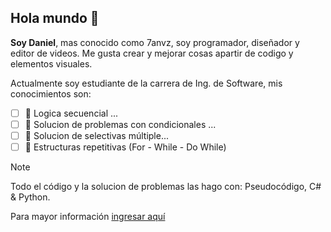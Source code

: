 ## Hola mundo 👋

**Soy Daniel**, mas conocido como 7anvz, soy programador, diseñador y editor de videos. Me gusta crear y mejorar cosas apartir de codigo y elementos visuales.

Actualmente soy estudiante de la carrera de Ing. de Software, mis conocimientos son:

- [ ] 🌱​ Logica secuencial ...
- [ ] 🐍​ Solucion de problemas con condicionales ...
- [ ] ​🎲​ Solucion de selectivas múltiple...
- [ ] 🤔​ Estructuras repetitivas (For - While - Do While)
> [!NOTE]
> Todo el código y la solucion de problemas las hago con: Pseudocódigo, C# & Python.

Para mayor información [ingresar aquí](docs/CONTRIBUTING.md)


